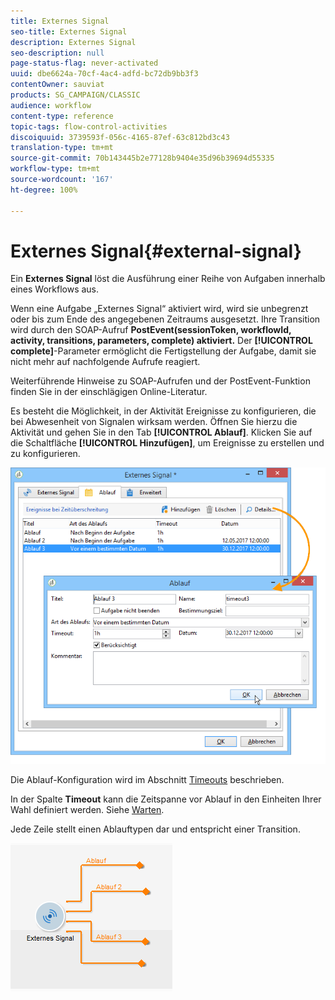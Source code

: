 ```yaml
---
title: Externes Signal
seo-title: Externes Signal
description: Externes Signal
seo-description: null
page-status-flag: never-activated
uuid: dbe6624a-70cf-4ac4-adfd-bc72db9bb3f3
contentOwner: sauviat
products: SG_CAMPAIGN/CLASSIC
audience: workflow
content-type: reference
topic-tags: flow-control-activities
discoiquuid: 3739593f-056c-4165-87ef-63c812bd3c43
translation-type: tm+mt
source-git-commit: 70b143445b2e77128b9404e35d96b39694d55335
workflow-type: tm+mt
source-wordcount: '167'
ht-degree: 100%

---
```



# Externes Signal{#external-signal}

Ein **Externes Signal** löst die Ausführung einer Reihe von Aufgaben innerhalb eines Workflows aus.

Wenn eine Aufgabe „Externes Signal“ aktiviert wird, wird sie unbegrenzt oder bis zum Ende des angegebenen Zeitraums ausgesetzt. Ihre Transition wird durch den SOAP-Aufruf **PostEvent(sessionToken, workflowId, activity, transitions, parameters, complete) aktiviert.** Der **[!UICONTROL complete]**-Parameter ermöglicht die Fertigstellung der Aufgabe, damit sie nicht mehr auf nachfolgende Aufrufe reagiert.

Weiterführende Hinweise zu SOAP-Aufrufen und der PostEvent-Funktion finden Sie in der einschlägigen Online-Literatur.

Es besteht die Möglichkeit, in der Aktivität Ereignisse zu konfigurieren, die bei Abwesenheit von Signalen wirksam werden. Öffnen Sie hierzu die Aktivität und gehen Sie in den Tab **[!UICONTROL Ablauf]**. Klicken Sie auf die Schaltfläche **[!UICONTROL Hinzufügen]**, um Ereignisse zu erstellen und zu konfigurieren.

![](assets/edit_signal.png)

Die Ablauf-Konfiguration wird im Abschnitt [Timeouts](../../workflow/using/defining-approvals.md) beschrieben.

In der Spalte **Timeout** kann die Zeitspanne vor Ablauf in den Einheiten Ihrer Wahl definiert werden. Siehe [Warten](../../workflow/using/wait.md).

Jede Zeile stellt einen Ablauftypen dar und entspricht einer Transition.

![](assets/external_sign_diag.png)

